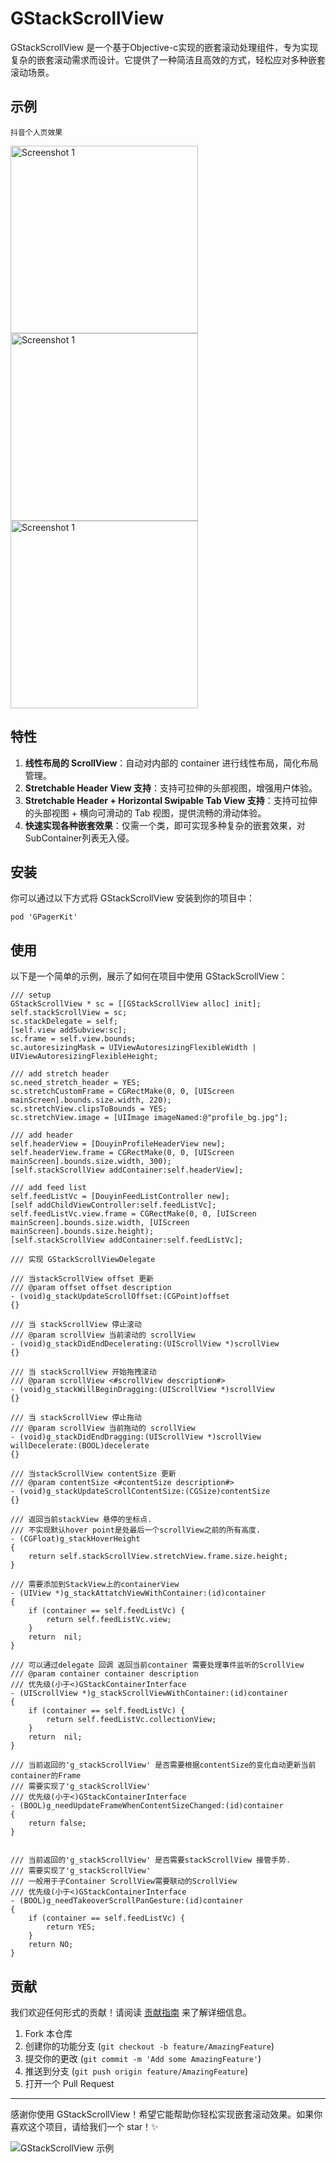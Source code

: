 
# GStackScrollView

GStackScrollView 是一个基于Objective-c实现的嵌套滚动处理组件，专为实现复杂的嵌套滚动需求而设计。它提供了一种简洁且高效的方式，轻松应对多种嵌套滚动场景。

## 示例

`抖音个人页效果`

<a href="https://github.com/user-attachments/assets/8e7bfa29-1920-4af7-acff-22dac0b64875"><img src="https://github.com/user-attachments/assets/8e7bfa29-1920-4af7-acff-22dac0b64875" alt="Screenshot 1" width="300"/></a>
<a href="https://github.com/user-attachments/assets/47ca060d-9401-44a8-8f5d-2c51a05a2f94"><img src="https://github.com/user-attachments/assets/47ca060d-9401-44a8-8f5d-2c51a05a2f94" alt="Screenshot 1" width="300"/></a>
<a href="https://github.com/user-attachments/assets/1b7da95e-988a-4c62-b240-12e85c8513dd"><img src="https://github.com/user-attachments/assets/1b7da95e-988a-4c62-b240-12e85c8513dd" alt="Screenshot 1" width="300"/></a>


## 特性

1. **线性布局的 ScrollView**：自动对内部的 container 进行线性布局，简化布局管理。
2. **Stretchable Header View 支持**：支持可拉伸的头部视图，增强用户体验。
3. **Stretchable Header + Horizontal Swipable Tab View 支持**：支持可拉伸的头部视图 + 横向可滑动的 Tab 视图，提供流畅的滑动体验。
4. **快速实现各种嵌套效果**：仅需一个类，即可实现多种复杂的嵌套效果，对SubContainer列表无入侵。 

## 安装

你可以通过以下方式将 GStackScrollView 安装到你的项目中：

```
pod 'GPagerKit'
```


## 使用

以下是一个简单的示例，展示了如何在项目中使用 GStackScrollView：

```objc
/// setup
GStackScrollView * sc = [[GStackScrollView alloc] init];
self.stackScrollView = sc;
sc.stackDelegate = self;
[self.view addSubview:sc];
sc.frame = self.view.bounds;
sc.autoresizingMask = UIViewAutoresizingFlexibleWidth | UIViewAutoresizingFlexibleHeight;

/// add stretch header
sc.need_stretch_header = YES;
sc.stretchCustomFrame = CGRectMake(0, 0, [UIScreen mainScreen].bounds.size.width, 220);
sc.stretchView.clipsToBounds = YES;
sc.stretchView.image = [UIImage imageNamed:@"profile_bg.jpg"];

/// add header 
self.headerView = [DouyinProfileHeaderView new];
self.headerView.frame = CGRectMake(0, 0, [UIScreen mainScreen].bounds.size.width, 300);
[self.stackScrollView addContainer:self.headerView];

/// add feed list
self.feedListVc = [DouyinFeedListController new];
[self addChildViewController:self.feedListVc];
self.feedListVc.view.frame = CGRectMake(0, 0, [UIScreen mainScreen].bounds.size.width, [UIScreen mainScreen].bounds.size.height);
[self.stackScrollView addContainer:self.feedListVc];
```

```objc
/// 实现 GStackScrollViewDelegate

/// 当stackScrollView offset 更新
/// @param offset offset description
- (void)g_stackUpdateScrollOffset:(CGPoint)offset
{}

/// 当 stackScrollView 停止滚动
/// @param scrollView 当前滚动的 scrollView
- (void)g_stackDidEndDecelerating:(UIScrollView *)scrollView
{}

/// 当 stackScrollView 开始拖拽滚动
/// @param scrollView <#scrollView description#>
- (void)g_stackWillBeginDragging:(UIScrollView *)scrollView
{}

/// 当 stackScrollView 停止拖动
/// @param scrollView 当前拖动的 scrollView
- (void)g_stackDidEndDragging:(UIScrollView *)scrollView willDecelerate:(BOOL)decelerate
{}

/// 当stackScrollView contentSize 更新
/// @param contentSize <#contentSize description#>
- (void)g_stackUpdateScrollContentSize:(CGSize)contentSize
{}

/// 返回当前stackView 悬停的坐标点.
/// 不实现默认hover point是处最后一个scrollView之前的所有高度.
- (CGFloat)g_stackHoverHeight
{
    return self.stackScrollView.stretchView.frame.size.height;
}

/// 需要添加到StackView上的containerView
- (UIView *)g_stackAttatchViewWithContainer:(id)container
{
    if (container == self.feedListVc) {
        return self.feedListVc.view;
    }
    return  nil;
}

/// 可以通过delegate 回调 返回当前container 需要处理事件监听的ScrollView
/// @param container container description
/// 优先级(小于<)GStackContainerInterface
- (UIScrollView *)g_stackScrollViewWithContainer:(id)container
{
    if (container == self.feedListVc) {
        return self.feedListVc.collectionView;
    }
    return  nil;
}

/// 当前返回的'g_stackScrollView' 是否需要根据contentSize的变化自动更新当前container的Frame
/// 需要实现了'g_stackScrollView'
/// 优先级(小于<)GStackContainerInterface
- (BOOL)g_needUpdateFrameWhenContentSizeChanged:(id)container
{
    return false;
}


/// 当前返回的'g_stackScrollView' 是否需要stackScrollView 接管手势.
/// 需要实现了'g_stackScrollView'
/// 一般用于子Container ScrollView需要联动的ScrollView
/// 优先级(小于<)GStackContainerInterface
- (BOOL)g_needTakeoverScrollPanGesture:(id)container
{
    if (container == self.feedListVc) {
        return YES;
    }
    return NO;
}
```

## 贡献

我们欢迎任何形式的贡献！请阅读 [贡献指南](CONTRIBUTING.md) 来了解详细信息。

1. Fork 本仓库
2. 创建你的功能分支 (`git checkout -b feature/AmazingFeature`)
3. 提交你的更改 (`git commit -m 'Add some AmazingFeature'`)
4. 推送到分支 (`git push origin feature/AmazingFeature`)
5. 打开一个 Pull Request


---

感谢你使用 GStackScrollView！希望它能帮助你轻松实现嵌套滚动效果。如果你喜欢这个项目，请给我们一个 star！✨

![GStackScrollView 示例](https://github.com/GIKICoder/GStackScrollView/tree/main/Example)
